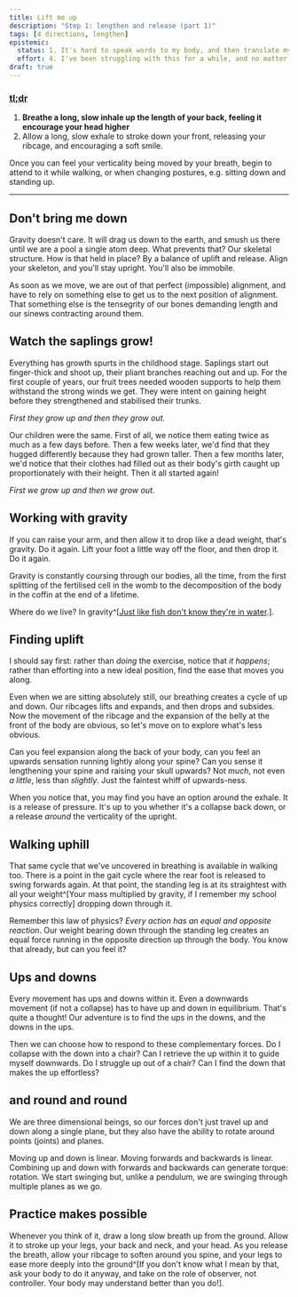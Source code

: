 ```yaml
---
title: Lift me up
description: "Step 1: lengthen and release (part 1)"
tags: [4 directions, lengthen]
epistemic:
  status: 1. It's hard to speak words to my body, and then translate my body's response back.
  effort: 4. I've been struggling with this for a while, and no matter how I write it, I'm not yet satisfied.
draft: true
---
```


### <abbr title="Too long; didn't read">tl;dr</abbr>

1. **Breathe a long, slow inhale up the length of your back, feeling it encourage your head higher**
2. Allow a long, slow exhale to stroke down your front, releasing your ribcage, and encouraging a soft smile.

Once you can feel your verticality being moved by your breath, begin to attend to it while walking, or when changing postures, e.g. sitting down and standing up.

---

## Don't bring me down

Gravity doesn't care. It will drag us down to the earth, and smush us there until we are a pool a single atom deep. What prevents that? Our skeletal structure. How is that held in place? By a balance of uplift and release.
Align your skeleton, and you'll stay upright. You'll also be immobile.

As soon as we move, we are out of that perfect (impossible) alignment, and have to rely on something else to get us to the next position of alignment. That something else is the tensegrity of our bones demanding length and our sinews contracting around them.

## Watch the saplings grow!

Everything has growth spurts in the childhood stage. Saplings start out finger-thick and shoot up, their pliant branches reaching out and up. For the first couple of years, our fruit trees needed wooden supports to help them withstand the strong winds we get. They were intent on gaining height before they strengthened and stabilised their trunks.

_First they grow up and then they grow out._

Our children were the same. First of all, we notice them eating twice as much as a few days before. Then a few weeks later, we'd find that they hugged differently because they had grown taller. Then a few months later, we'd notice that their clothes had filled out as their body's girth caught up proportionately with their height. Then it all started again!

_First we grow up and then we grow out._

## Working with gravity

If you can raise your arm, and then allow it to drop like a dead weight, that's gravity. Do it again. Lift your foot a little way off the floor, and then drop it. Do it again.

Gravity is constantly coursing through our bodies, all the time, from the first splitting of the fertilised cell in the womb to the decomposition of the body in the coffin at the end of a lifetime.

Where do we live? In gravity^[[Just like fish don't know they're in water](https://sive.rs/fish).].

## Finding uplift

I should say first: rather than _doing_ the exercise, notice that _it happens_; rather than efforting into a new ideal position, find the ease that moves you along.

Even when we are sitting absolutely still, our breathing creates a cycle of up and down. Our ribcages lifts and expands, and then drops and subsides. Now the movement of the ribcage and the expansion of the belly at the front of the body are obvious, so let's move on to explore what's less obvious.

Can you feel expansion along the back of your body, can you feel an upwards sensation running lightly along your spine? Can you sense it lengthening your spine and raising your skull upwards? Not _much_, not even _a little_, less than _slightly_. Just the faintest whiff of upwards-ness.

When you notice that, you may find you have an option around the exhale. It is a release of pressure. It's up to you whether it's a collapse back down, or a release _around_ the verticality of the upright.

## Walking uphill

That same cycle that we've uncovered in breathing is available in walking too. There is a point in the gait cycle where the rear foot is released to swing forwards again. At that point, the standing leg is at its straightest with all your weight^[Your mass multiplied by gravity, if I remember my school physics correctly] dropping down through it.

Remember this law of physics? _Every action has an equal and opposite reaction_. Our weight bearing down through the standing leg creates an equal force running in the opposite direction up through the body. You know that already, but can you feel it?

## Ups and downs

Every movement has ups and downs within it. Even a downwards movement (if not a collapse) has to have up and down in equilibrium. That's quite a thought! Our adventure is to find the ups in the downs, and the downs in the ups.

Then we can choose how to respond to these complementary forces. Do I collapse with the down into a chair? Can I retrieve the up within it to guide myself downwards. Do I struggle up out of a chair? Can I find the down that makes the up effortless?

## and round and round

We are three dimensional beings, so our forces don't just travel up and down along a single plane, but they also have the ability to rotate around points (joints) and planes.

Moving up and down is linear. Moving forwards and backwards is linear. Combining up and down with forwards and backwards can generate torque: rotation.
We start swinging but, unlike a pendulum, we are swinging through multiple planes as we go.

## Practice makes possible

Whenever you think of it, draw a long slow breath up from the ground. Allow it to stroke up your legs, your back and neck, and your head. As you release the breath, allow your ribcage to soften around you spine, and your legs to ease more deeply into the ground^[If you don't know what I mean by that, ask your body to do it anyway, and take on the role of observer, not controller. Your body may understand better than you do!].
